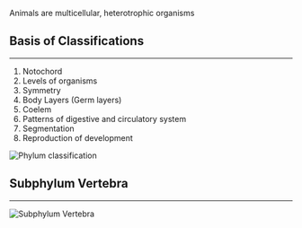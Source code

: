 Animals are multicellular, heterotrophic organisms

## Basis of Classifications
---
1. Notochord
2. Levels of organisms
3. Symmetry
4. Body Layers (Germ layers)
5. Coelem
6. Patterns of digestive and circulatory system
7. Segmentation
8. Reproduction of development

![Phylum classification](PhylumClassification.svg)

## Subphylum Vertebra
---

![Subphylum Vertebra](SubphylumVertebraClassification.svg)